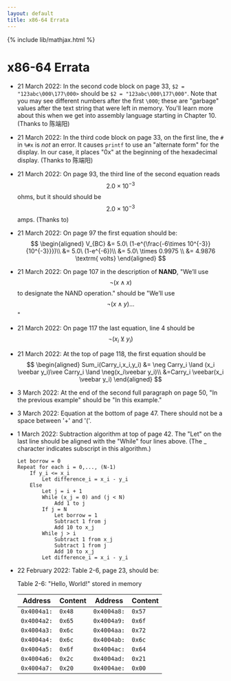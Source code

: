 ```yaml
---
layout: default
title: x86-64 Errata
---
```

{% include lib/mathjax.html %}
# x86-64 Errata

- 21 March 2022: In the second code block on page 33, `$2 = "123abc\000\177\000>` should be `$2 = "123abc\000\177\000"`. Note that you may see different numbers after the first `\000`; these are "garbage" values after the text string that were left in memory. You'll learn more about this when we get into assembly language starting in Chapter 10. (Thanks to 陈端阳)
- 21 March 2022: In the third code block on page 33, on the first line, the `#` in `%#x` is *not* an error. It causes `printf` to use an "alternate form" for the display. In our case, it places "0x" at the beginning of the hexadecimal display. (Thanks to 陈端阳)
- 21 March 2022: On page 93, the third line of the second equation reads $$2.0\times 10^{-3}$$ ohms, but it should should be $$2.0\times 10^{-3}$$ amps. (Thanks to)
- 21 March 2022: On page 97 the first equation should be:
  $$
  \begin{aligned}
    V_{BC} &= 5.0\ (1-e^{\frac{-6\times 10^{-3}}{10^{-3}}})\\
           &= 5.0\ (1-e^{-6})\\
           &= 5.0\ \times 0.9975 \\
           &= 4.9876 \textrm{ volts}
  \end{aligned}
  $$
- 21 March 2022: On page 107 in the description of **NAND**, "We’ll use $$\neg(x \land x)$$ to designate the NAND operation." should be "We’ll use $$\neg(x \land y)...$$"
- 21 March 2022: On page 117 the last equation, line 4 should be $$\neg(x_i \veebar y_i)$$
- 21 March 2022: At the top of page 118, the first equation should be
  $$
  \begin{aligned}
    Sum_i(Carry_i,x_i,y_i) &= \neg Carry_i \land (x_i \veebar y_i)\vee Carry_i \land \neg(x_i\veebar y_i)\\
                           &=Carry_i \veebar(x_i \veebar y_i)
  \end{aligned}
  $$
- 3 March 2022: At the end of the second full paragraph on page 50, "In the previous example" should be "In this example."
- 3 March 2022: Equation at the bottom of page 47. There should not be a space between '+' and '('.
- 1 March 2022: Subtraction algorithm at top of page 42. The "Let" on the last line should be aligned with the "While" four lines above. (The _ character indicates subscript in this algorithm.)
    ```
    Let borrow = 0
    Repeat for each i = 0,..., (N-1)
        If y_i <= x_i
            Let difference_i = x_i - y_i
        Else
            Let j = i + 1
            While (x_j = 0) and (j < N)
                Add 1 to j
            If j = N
                Let borrow = 1
                Subtract 1 from j
                Add 10 to x_j
            While j > i
                Subtract 1 from x_j
                Subtract 1 from j
                Add 10 to x_j
            Let difference_i = x_i - y_i
    ```
- 22 February 2022: Table 2-6, page 23, should be:

    Table 2-6: "Hello, World!" stored in memory
    
    |   Address   | Content |   Address    | Content |
    | ----------- | ------- | ------------ | ------- |
    | `0x4004a1:` | `0x48`  | `0x4004a8:`  | `0x57`  |
    | `0x4004a2:` | `0x65`  | `0x4004a9:`  | `0x6f`  |
    | `0x4004a3:` | `0x6c`  | `0x4004aa:`  | `0x72`  |
    | `0x4004a4:` | `0x6c`  | `0x4004ab:`  | `0x6c`  |
    | `0x4004a5:` | `0x6f`  | `0x4004ac:`  | `0x64`  |
    | `0x4004a6:` | `0x2c`  | `0x4004ad:`  | `0x21`  |
    | `0x4004a7:` | `0x20`  | `0x4004ae:`  | `0x00`  |

  

